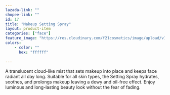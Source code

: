 ```yaml
---
lazada-link: ""
shopee-link: ""
id: 17
title: "Makeup Setting Spray"
layout: product-item
categories: ["face"]
feature_image: "https://res.cloudinary.com/f21cosmetics/image/upload/v1565329790/setting-spray.jpg"
colors:
    - color: ""
      hex: "ffffff"    
    
---
```

A translucent cloud-like mist that sets makeup into place and keeps face radiant all day long. Suitable for all skin types, the Setting Spray hydrates, soothes, and prolongs makeup leaving a dewy and oil-free effect. Enjoy luminous and long-lasting beauty look without the fear of fading. 
